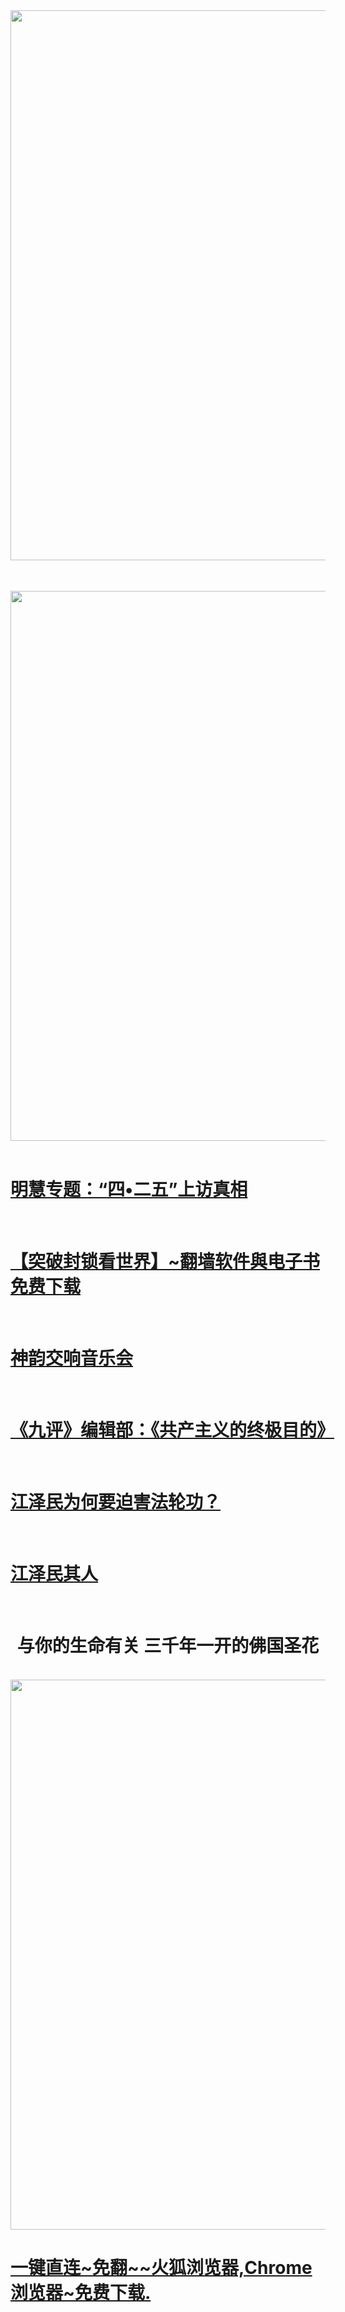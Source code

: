 
<table>

<div align="center">
<IMG SRC="https://github.com/dfchunsring/drdr/blob/master/imgang/mhPic_9.jpg?raw=true" width=880></a><br></div>
</table>  
</br>

<div align="center">
<IMG SRC="https://github.com/dfchunsring/drdr/blob/master/img-2/dfzh_0319.png?raw=true" width=880></a><br></div>
</br>
<p></p>

<td><h1> <a href='https://git.io/Cich'>明慧专题：“四•二五”上访真相</a></h1></td></br>
<td><h1><a href='https://github.com/dfchunsring/wer/blob/master/epgh.md'>【突破封锁看世界】~翻墙软件與电子书免费下载</a></h1> </td></br>
<p></p>
<td><h1><a href='https://github.com/dfchunsring/drdr/blob/master/dic.md'>神韵交响音乐会</a></h1></td></br>
<p></p>
<td><h1> <a href='https://github.com/dfchunsring/yue/blob/master/uty.md'>《九评》编辑部：《共产主义的终极目的》</a></h1></td></br>
<p></p>
<td><h1><a href='https://github.com/dfchunsring/drdr/blob/master/README.md'>江泽民为何要迫害法轮功？</a></h1></td></br>
<p></p>
<td><h1><a href='https://github.com/dfchunsring/wer/blob/master/jzmqr.md'>江泽民其人</a></h1></td></br>
<p></p>
<div align="center"><h1>与你的生命有关 三千年一开的佛国圣花</h1> </div></br>
<div align="center">
<IMG SRC="https://github.com/dfchunsring/drdr/blob/master/imgang/ytdbcf0312436.jpg?raw=true" width=880></a><br></div>
<p></p>

<tr>
<td><h1><a href='https://github.com/dfchunsring/wer/blob/master/phpn.md'>一键直连~免翻~~火狐浏览器,Chrome浏览器~免费下载.</a><h1></td></br></td>
</tr>

